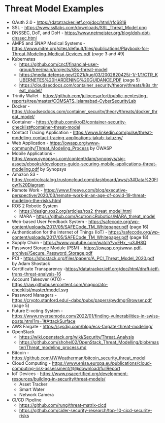 # Threat Model Examples

* OAuth 2.0 - https://datatracker.ietf.org/doc/html/rfc6819
* SSL - https://www.ssllabs.com/downloads/SSL_Threat_Model.png 
* DNSSEC, DoT, and DoH - https://www.netmeister.org/blog/doh-dot-dnssec.html
* AMPS and SNAP Medical Systems - https://www.mitre.org/sites/default/files/publications/Playbook-for-Threat-Modeling-Medical-Devices.pdf (page 3 and 49)
* Kubernetes 
  * https://github.com/cncf/financial-user-group/tree/main/projects/k8s-threat-model 
  * https://media.defense.gov/2021/Aug/03/2002820425/-1/-1/1/CTR_KUBERNETES%20HARDENING%20GUIDANCE.PDF (page 5)
  * https://cloudsecdocs.com/container_security/theory/threats/k8s_threat_model/
* Trinity Wallet - https://github.com/juliocesarfort/public-pentesting-reports/tree/master/COMSATS_Islamabad-CyberSecurityLab
* Docker - https://cloudsecdocs.com/container_security/theory/threats/docker_threat_model/
* Container - https://github.com/krol3/container-security-checklist#container-threat-model
* Contact Tracing Application - https://www.linkedin.com/pulse/threat-modeling-contact-tracing-applications-jakub-kaluzny/
* Web Application - https://owasp.org/www-community/Threat_Modeling_Process by OWASP 
* Mobile Applications - https://www.synopsys.com/content/dam/synopsys/sig-assets/ebooks/developers-guide-securing-mobile-applications-threat-modeling.pdf by Synopsys
* Amazon S3 - https://controlcatalog.trustoncloud.com/dashboard/aws/s3#Data%20Flow%20Diagram 
* Remote Work - https://www.fireeye.com/blog/executive-perspective/2020/03/remote-work-in-an-age-of-covid-19-threat-modeling-the-risks.html
* ROS 2 Robotic System 
  * https://design.ros2.org/articles/ros2_threat_model.html
  * MARA - https://github.com/AcutronicRobotics/MARA_threat_model
* Web-based User Feedback System - https://safecode.org/wp-content/uploads/2017/05/SAFECode_TM_Whitepaper.pdf (page 16)
* Authentication for the Internet of Things (IoT) - https://safecode.org/wp-content/uploads/2017/05/SAFECode_TM_Whitepaper.pdf (page 18)
* Supply Chain - https://www.youtube.com/watch?v=EHx_-u3JH8Q 
* Password Storage Module (PSM) - https://owasp.org/www-pdf-archive//Secure_Password_Storage.pdf 
* PCI - https://shostack.org/files/papers/A_PCI_Threat_Model_2020.pdf by Adam	Shostack
* Certificate Transparency -https://datatracker.ietf.org/doc/html/draft-ietf-trans-threat-analysis-16 
* Account Takeover (ATO) - https://raw.githubusercontent.com/magoo/ato-checklist/master/model.svg
* Password Managers - https://crypto.stanford.edu/~dabo/pubs/papers/pwdmgrBrowser.pdf (page 5)
* Future E-voting System - https://www.reversemode.com/2022/01/finding-vulnerabilities-in-swiss-posts.html?m=1#AttackSurface
* AWS Fargate - https://sysdig.com/blog/ecs-fargate-threat-modeling/
* OpenStack
  * https://wiki.openstack.org/wiki/Security/Threat_Analysis
  * https://github.com/shohel02/OpenStack_Threat_Modelling/blob/master/Threat_modeling_process.md 
* Bitcoin - https://github.com/JWWeatherman/bitcoin_security_threat_model 
* Cloud Computing - https://www.enisa.europa.eu/publications/cloud-computing-risk-assessment/@@download/fullReport  
* IoT Devices - https://www.psacertified.org/development-resources/building-in-security/threat-models/ 
  * Asset Tracker
  * Smart Water 
  * Network Camera
* CI/CD Pipeline  
  * https://github.com/rung/threat-matrix-cicd
  * https://github.com/cider-security-research/top-10-cicd-security-risks


